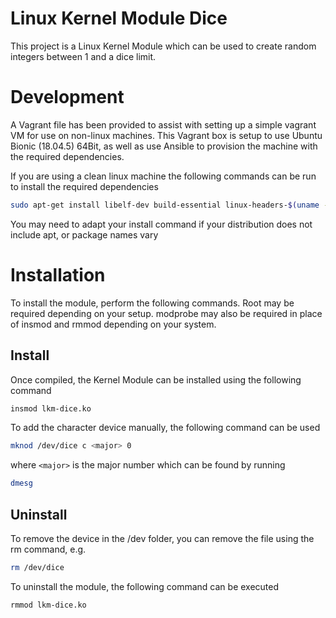 # Linux Kernel Module Dice
This project is a Linux Kernel Module which can be used to create random integers between 1 and a dice limit.

# Development
A Vagrant file has been provided to assist with setting up a simple vagrant VM for use on non-linux machines.
This Vagrant box is setup to use Ubuntu Bionic (18.04.5) 64Bit, as well as use Ansible to provision the machine with the required dependencies.

If you are using a clean linux machine the following commands can be run to install the required dependencies

```bash
sudo apt-get install libelf-dev build-essential linux-headers-$(uname -r)
```

You may need to adapt your install command if your distribution does not include apt, or package names vary

# Installation
To install the module, perform the following commands. Root may be required depending on your setup. modprobe may also be required in place of insmod and rmmod depending on your system.

## Install
Once compiled, the Kernel Module can be installed using the following command

```bash
insmod lkm-dice.ko
```

To add the character device manually, the following command can be used

```bash
mknod /dev/dice c <major> 0
```

where `<major>` is the major number which can be found by running

```bash
dmesg
```

## Uninstall
To remove the device in the /dev folder, you can remove the file using the rm command, e.g.

```bash
rm /dev/dice
```

To uninstall the module, the following command can be executed

```bash
rmmod lkm-dice.ko
```